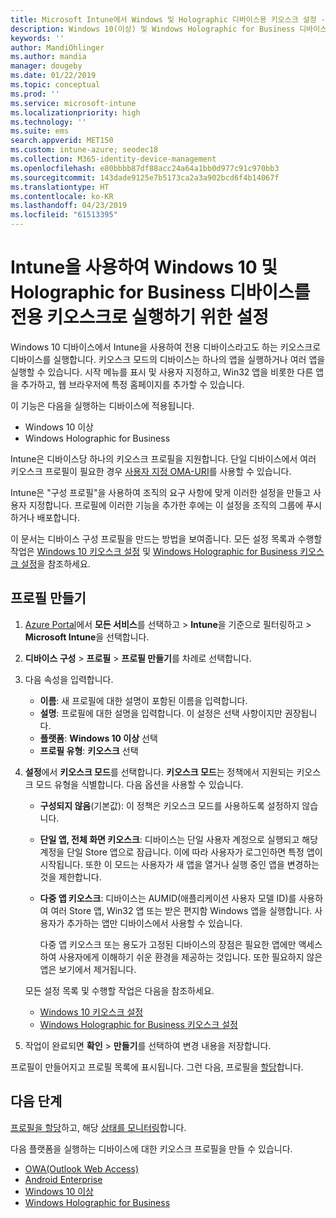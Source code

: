 ```yaml
---
title: Microsoft Intune에서 Windows 및 Holographic 디바이스용 키오스크 설정 - Azure | Microsoft Docs
description: Windows 10(이상) 및 Windows Holographic for Business 디바이스를 단일 앱 및 다중 앱 키오스크로 구성하고, 시작 메뉴를 사용자 지정하고, 앱을 추가하고, 작업 표시줄을 표시하고, Microsoft Intune에서 웹 브라우저를 구성합니다.
keywords: ''
author: MandiOhlinger
ms.author: mandia
manager: dougeby
ms.date: 01/22/2019
ms.topic: conceptual
ms.prod: ''
ms.service: microsoft-intune
ms.localizationpriority: high
ms.technology: ''
ms.suite: ems
search.appverid: MET150
ms.custom: intune-azure; seodec18
ms.collection: M365-identity-device-management
ms.openlocfilehash: e80bbbb87df88acc24a64a1bb0d977c91c970bb3
ms.sourcegitcommit: 143dade9125e7b5173ca2a3a902bcd6f4b14067f
ms.translationtype: HT
ms.contentlocale: ko-KR
ms.lasthandoff: 04/23/2019
ms.locfileid: "61513395"
---
```

# <a name="windows-10-and-windows-holographic-for-business-device-settings-to-run-as-a-dedicated-kiosk-using-intune"></a>Intune을 사용하여 Windows 10 및 Holographic for Business 디바이스를 전용 키오스크로 실행하기 위한 설정

Windows 10 디바이스에서 Intune을 사용하여 전용 디바이스라고도 하는 키오스크로 디바이스를 실행합니다. 키오스크 모드의 디바이스는 하나의 앱을 실행하거나 여러 앱을 실행할 수 있습니다. 시작 메뉴를 표시 및 사용자 지정하고, Win32 앱을 비롯한 다른 앱을 추가하고, 웹 브라우저에 특정 홈페이지를 추가할 수 있습니다. 

이 기능은 다음을 실행하는 디바이스에 적용됩니다.

- Windows 10 이상
- Windows Holographic for Business

Intune은 디바이스당 하나의 키오스크 프로필을 지원합니다. 단일 디바이스에서 여러 키오스크 프로필이 필요한 경우 [사용자 지정 OMA-URI](custom-settings-windows-10.md)를 사용할 수 있습니다.

Intune은 "구성 프로필"을 사용하여 조직의 요구 사항에 맞게 이러한 설정을 만들고 사용자 지정합니다. 프로필에 이러한 기능을 추가한 후에는 이 설정을 조직의 그룹에 푸시하거나 배포합니다.

이 문서는 디바이스 구성 프로필을 만드는 방법을 보여줍니다. 모든 설정 목록과 수행할 작업은 [Windows 10 키오스크 설정](kiosk-settings-windows.md) 및 [Windows Holographic for Business 키오스크 설정](kiosk-settings-holographic.md)을 참조하세요.

## <a name="create-the-profile"></a>프로필 만들기

1. [Azure Portal](https://portal.azure.com)에서 **모든 서비스**를 선택하고 > **Intune**을 기준으로 필터링하고 > **Microsoft Intune**을 선택합니다.
2. **디바이스 구성** > **프로필** > **프로필 만들기**를 차례로 선택합니다.
3. 다음 속성을 입력합니다.

   - **이름**: 새 프로필에 대한 설명이 포함된 이름을 입력합니다.
   - **설명**: 프로필에 대한 설명을 입력합니다. 이 설정은 선택 사항이지만 권장됩니다.
   - **플랫폼**: **Windows 10 이상** 선택
   - **프로필 유형**: **키오스크** 선택

4. **설정**에서 **키오스크 모드**를 선택합니다. **키오스크 모드**는 정책에서 지원되는 키오스크 모드 유형을 식별합니다. 다음 옵션을 사용할 수 있습니다.

    - **구성되지 않음**(기본값): 이 정책은 키오스크 모드를 사용하도록 설정하지 않습니다.
    - **단일 앱, 전체 화면 키오스크**: 디바이스는 단일 사용자 계정으로 실행되고 해당 계정을 단일 Store 앱으로 잠급니다. 이에 따라 사용자가 로그인하면 특정 앱이 시작됩니다. 또한 이 모드는 사용자가 새 앱을 열거나 실행 중인 앱을 변경하는 것을 제한합니다.
    - **다중 앱 키오스크**: 디바이스는 AUMID(애플리케이션 사용자 모델 ID)를 사용하여 여러 Store 앱, Win32 앱 또는 받은 편지함 Windows 앱을 실행합니다. 사용자가 추가하는 앱만 디바이스에서 사용할 수 있습니다.

        다중 앱 키오스크 또는 용도가 고정된 디바이스의 장점은 필요한 앱에만 액세스하여 사용자에게 이해하기 쉬운 환경을 제공하는 것입니다. 또한 필요하지 않은 앱은 보기에서 제거됩니다.

    모든 설정 목록 및 수행할 작업은 다음을 참조하세요.
      - [Windows 10 키오스크 설정](kiosk-settings-windows.md)
      - [Windows Holographic for Business 키오스크 설정](kiosk-settings-holographic.md)

5. 작업이 완료되면 **확인** > **만들기**를 선택하여 변경 내용을 저장합니다. 

프로필이 만들어지고 프로필 목록에 표시됩니다. 그런 다음, 프로필을 [할당](device-profile-assign.md)합니다.

## <a name="next-steps"></a>다음 단계

[프로필을 할당](device-profile-assign.md)하고, 해당 [상태를 모니터링](device-profile-monitor.md)합니다.

다음 플랫폼을 실행하는 디바이스에 대한 키오스크 프로필을 만들 수 있습니다.
- [OWA(Outlook Web Access)](device-restrictions-android.md#kiosk)
- [Android Enterprise](device-restrictions-android-for-work.md#dedicated-device-settings)
- [Windows 10 이상](kiosk-settings-windows.md)
- [Windows Holographic for Business](kiosk-settings-holographic.md)
